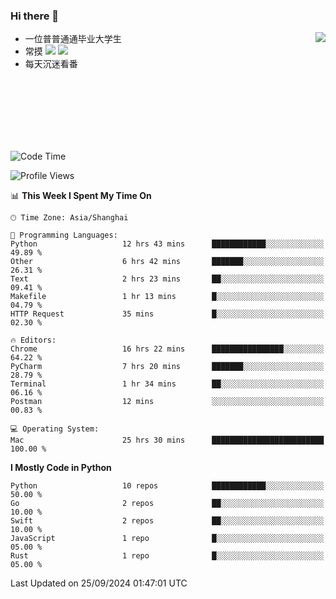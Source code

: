 ### Hi there 👋


<a href="https://github.com/yanlc39">
  <img align="right" src="https://github-readme-stats.vercel.app/api?username=yanlc39&show_icons=true&hide_border=true&icon_color=586069&title_color=a0a9af">
</a>

- 一位普普通通毕业大学生
- 常摸 ![](https://img.shields.io/badge/-Python-3e74a2?style=flat-square&logo=Python&logoColor=fff) ![](https://img.shields.io/badge/-C%2B%2B-brightgreen?style=flat-square)
- 每天沉迷看番



<br><br><br><br><br><br>


<!--START_SECTION:waka-->
![Code Time](http://img.shields.io/badge/Code%20Time-366%20hrs%2038%20mins-blue)

![Profile Views](http://img.shields.io/badge/Profile%20Views-0-blue)

📊 **This Week I Spent My Time On** 

```text
🕑︎ Time Zone: Asia/Shanghai

💬 Programming Languages: 
Python                   12 hrs 43 mins      ████████████░░░░░░░░░░░░░   49.89 % 
Other                    6 hrs 42 mins       ███████░░░░░░░░░░░░░░░░░░   26.31 % 
Text                     2 hrs 23 mins       ██░░░░░░░░░░░░░░░░░░░░░░░   09.41 % 
Makefile                 1 hr 13 mins        █░░░░░░░░░░░░░░░░░░░░░░░░   04.79 % 
HTTP Request             35 mins             █░░░░░░░░░░░░░░░░░░░░░░░░   02.30 % 

🔥 Editors: 
Chrome                   16 hrs 22 mins      ████████████████░░░░░░░░░   64.22 % 
PyCharm                  7 hrs 20 mins       ███████░░░░░░░░░░░░░░░░░░   28.79 % 
Terminal                 1 hr 34 mins        ██░░░░░░░░░░░░░░░░░░░░░░░   06.16 % 
Postman                  12 mins             ░░░░░░░░░░░░░░░░░░░░░░░░░   00.83 % 

💻 Operating System: 
Mac                      25 hrs 30 mins      █████████████████████████   100.00 % 
```

**I Mostly Code in Python** 

```text
Python                   10 repos            ████████████░░░░░░░░░░░░░   50.00 % 
Go                       2 repos             ██░░░░░░░░░░░░░░░░░░░░░░░   10.00 % 
Swift                    2 repos             ██░░░░░░░░░░░░░░░░░░░░░░░   10.00 % 
JavaScript               1 repo              █░░░░░░░░░░░░░░░░░░░░░░░░   05.00 % 
Rust                     1 repo              █░░░░░░░░░░░░░░░░░░░░░░░░   05.00 % 
```




 Last Updated on 25/09/2024 01:47:01 UTC
<!--END_SECTION:waka-->
